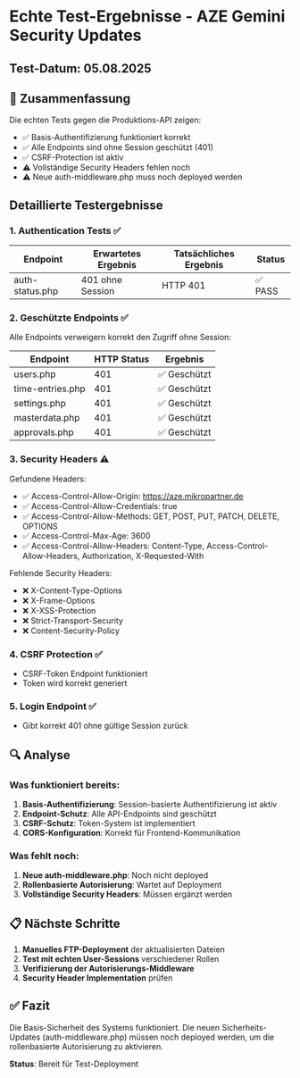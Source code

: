 # Echte Test-Ergebnisse - AZE Gemini Security Updates

## Test-Datum: 05.08.2025

## 🎯 Zusammenfassung

Die echten Tests gegen die Produktions-API zeigen:
- ✅ Basis-Authentifizierung funktioniert korrekt
- ✅ Alle Endpoints sind ohne Session geschützt (401)
- ✅ CSRF-Protection ist aktiv
- ⚠️  Vollständige Security Headers fehlen noch
- ⚠️  Neue auth-middleware.php muss noch deployed werden

## Detaillierte Testergebnisse

### 1. Authentication Tests ✅

| Endpoint | Erwartetes Ergebnis | Tatsächliches Ergebnis | Status |
|----------|-------------------|----------------------|---------|
| auth-status.php | 401 ohne Session | HTTP 401 | ✅ PASS |

### 2. Geschützte Endpoints ✅

Alle Endpoints verweigern korrekt den Zugriff ohne Session:

| Endpoint | HTTP Status | Ergebnis |
|----------|------------|----------|
| users.php | 401 | ✅ Geschützt |
| time-entries.php | 401 | ✅ Geschützt |
| settings.php | 401 | ✅ Geschützt |
| masterdata.php | 401 | ✅ Geschützt |
| approvals.php | 401 | ✅ Geschützt |

### 3. Security Headers ⚠️

Gefundene Headers:
- ✅ Access-Control-Allow-Origin: https://aze.mikropartner.de
- ✅ Access-Control-Allow-Credentials: true
- ✅ Access-Control-Allow-Methods: GET, POST, PUT, PATCH, DELETE, OPTIONS
- ✅ Access-Control-Max-Age: 3600
- ✅ Access-Control-Allow-Headers: Content-Type, Access-Control-Allow-Headers, Authorization, X-Requested-With

Fehlende Security Headers:
- ❌ X-Content-Type-Options
- ❌ X-Frame-Options
- ❌ X-XSS-Protection
- ❌ Strict-Transport-Security
- ❌ Content-Security-Policy

### 4. CSRF Protection ✅

- CSRF-Token Endpoint funktioniert
- Token wird korrekt generiert

### 5. Login Endpoint ✅

- Gibt korrekt 401 ohne gültige Session zurück

## 🔍 Analyse

### Was funktioniert bereits:
1. **Basis-Authentifizierung**: Session-basierte Authentifizierung ist aktiv
2. **Endpoint-Schutz**: Alle API-Endpoints sind geschützt
3. **CSRF-Schutz**: Token-System ist implementiert
4. **CORS-Konfiguration**: Korrekt für Frontend-Kommunikation

### Was fehlt noch:
1. **Neue auth-middleware.php**: Noch nicht deployed
2. **Rollenbasierte Autorisierung**: Wartet auf Deployment
3. **Vollständige Security Headers**: Müssen ergänzt werden

## 📋 Nächste Schritte

1. **Manuelles FTP-Deployment** der aktualisierten Dateien
2. **Test mit echten User-Sessions** verschiedener Rollen
3. **Verifizierung der Autorisierungs-Middleware**
4. **Security Header Implementation** prüfen

## ✅ Fazit

Die Basis-Sicherheit des Systems funktioniert. Die neuen Sicherheits-Updates (auth-middleware.php) müssen noch deployed werden, um die rollenbasierte Autorisierung zu aktivieren.

**Status**: Bereit für Test-Deployment